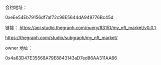 合约地址：

0xeEe54Eb79156df7af72c98E5644dA949776Bc45d

链接：
https://api.studio.thegraph.com/query/83151/my_nft_market/v0.0.1

https://thegraph.com/studio/subgraph/my_nft_market/

owner 地址：

0x4a63D47E35568A79E8843143aD7ed86AA311AA66
